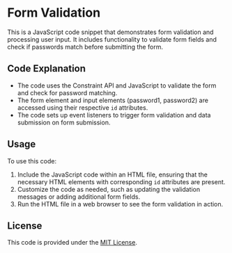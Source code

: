 # Form Validation

This is a JavaScript code snippet that demonstrates form validation and processing user input. It includes functionality to validate form fields and check if passwords match before submitting the form.

## Code Explanation

- The code uses the Constraint API and JavaScript to validate the form and check for password matching.
- The form element and input elements (password1, password2) are accessed using their respective `id` attributes.
- The code sets up event listeners to trigger form validation and data submission on form submission.

## Usage

To use this code:

1. Include the JavaScript code within an HTML file, ensuring that the necessary HTML elements with corresponding `id` attributes are present.
2. Customize the code as needed, such as updating the validation messages or adding additional form fields.
3. Run the HTML file in a web browser to see the form validation in action.

## License

This code is provided under the [MIT License](LICENSE).

